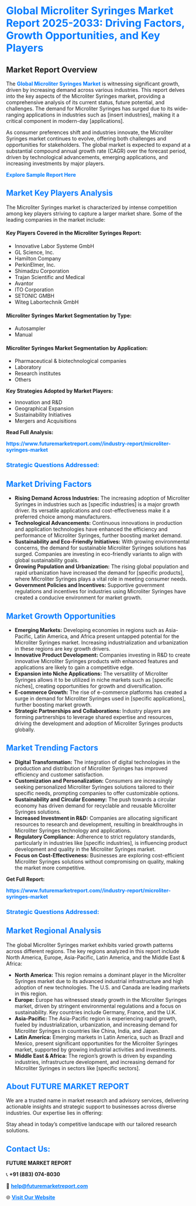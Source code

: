 <h1 style="color: #007BFF;">Global Microliter Syringes Market Report 2025-2033: Driving Factors, Growth Opportunities, and Key Players</h1>

<section id="overview">
<h2>Market Report Overview</h2>
<p>The <a href="https://www.futuremarketreport.com//industry-report/microliter-syringes-market" style="color: #007BFF; text-decoration: none;"><strong>Global Microliter Syringes Market</strong></a> is witnessing significant growth, driven by increasing demand across various industries. This report delves into the key aspects of the Microliter Syringes market, providing a comprehensive analysis of its current status, future potential, and challenges. The demand for Microliter Syringes has surged due to its wide-ranging applications in industries such as [insert industries], making it a critical component in modern-day [applications].</p>
<p>As consumer preferences shift and industries innovate, the Microliter Syringes market continues to evolve, offering both challenges and opportunities for stakeholders. The global market is expected to expand at a substantial compound annual growth rate (CAGR) over the forecast period, driven by technological advancements, emerging applications, and increasing investments by major players.</p>
</section>

<section id="overview">
<p><a href="https://www.futuremarketreport.com//request-sample/reportId=60903" style="color: #007BFF; text-decoration: none;"><strong>Explore Sample Report Here</strong></a></p>
</section>

<section id="key-players">
<h2 style="color: #007BFF;">Market Key Players Analysis</h2>
<p>The Microliter Syringes market is characterized by intense competition among key players striving to capture a larger market share. Some of the leading companies in the market include:</p>
<h4>Key Players Covered in the Microliter Syringes Report:</h4>
<ul><li>Innovative Labor Systeme GmbH</li><li>GL Science, Inc.</li><li>Hamilton Company</li><li>PerkinElmer, Inc.</li><li>Shimadzu Corporation</li><li>Trajan Scientific and Medical</li><li>Avantor</li><li>ITO Corporation</li><li>SETONIC GMBH</li><li>Witeg Labortechnik GmbH</li></ul>
<h4>Microliter Syringes Market Segmentation by Type:</h4>
<ul><li>Autosampler</li><li>Manual</li></ul>

<h4>Microliter Syringes Market Segmentation by Application:</h4>
<ul><li>Pharmaceutical &amp; biotechnological companies</li><li>Laboratory</li><li>Research institutes</li><li>Others</li></ul>
<p><strong>Key Strategies Adopted by Market Players:</strong></p>
<ul>
<li>Innovation and R&D</li>
<li>Geographical Expansion</li>
<li>Sustainability Initiatives</li>
<li>Mergers and Acquisitions</li>
</ul>
</section>

<section>
<p><strong>Read Full Analysis: </strong></p><a href="https://www.futuremarketreport.com//industry-report/microliter-syringes-market" style="color: #007BFF; text-decoration: none;"><strong>https://www.futuremarketreport.com//industry-report/microliter-syringes-market</strong></a>
<h3 style="color: #007BFF;">Strategic Questions Addressed:</h3>
</section>

<section id="driving-factors">
<h2 style="color: #007BFF;">Market Driving Factors</h2>
<ul>
<li><strong>Rising Demand Across Industries:</strong> The increasing adoption of Microliter Syringes in industries such as [specific industries] is a major growth driver. Its versatile applications and cost-effectiveness make it a preferred choice among manufacturers.</li>
<li><strong>Technological Advancements:</strong> Continuous innovations in production and application technologies have enhanced the efficiency and performance of Microliter Syringes, further boosting market demand.</li>
<li><strong>Sustainability and Eco-Friendly Initiatives:</strong> With growing environmental concerns, the demand for sustainable Microliter Syringes solutions has surged. Companies are investing in eco-friendly variants to align with global sustainability goals.</li>
<li><strong>Growing Population and Urbanization:</strong> The rising global population and rapid urbanization have increased the demand for [specific products], where Microliter Syringes plays a vital role in meeting consumer needs.</li>
<li><strong>Government Policies and Incentives:</strong> Supportive government regulations and incentives for industries using Microliter Syringes have created a conducive environment for market growth.</li>
</ul>
</section>

<section id="growth-opportunities">
<h2 style="color: #007BFF;">Market Growth Opportunities</h2>
<ul>
<li><strong>Emerging Markets:</strong> Developing economies in regions such as Asia-Pacific, Latin America, and Africa present untapped potential for the Microliter Syringes market. Increasing industrialization and urbanization in these regions are key growth drivers.</li>
<li><strong>Innovative Product Development:</strong> Companies investing in R&D to create innovative Microliter Syringes products with enhanced features and applications are likely to gain a competitive edge.</li>
<li><strong>Expansion into Niche Applications:</strong> The versatility of Microliter Syringes allows it to be utilized in niche markets such as [specific niches], creating opportunities for growth and diversification.</li>
<li><strong>E-commerce Growth:</strong> The rise of e-commerce platforms has created a surge in demand for Microliter Syringes used in [specific applications], further boosting market growth.</li>
<li><strong>Strategic Partnerships and Collaborations:</strong> Industry players are forming partnerships to leverage shared expertise and resources, driving the development and adoption of Microliter Syringes products globally.</li>
</ul>
</section>

<section id="trending-factors">
<h2 style="color: #007BFF;">Market Trending Factors</h2>
<ul>
<li><strong>Digital Transformation:</strong> The integration of digital technologies in the production and distribution of Microliter Syringes has improved efficiency and customer satisfaction.</li>
<li><strong>Customization and Personalization:</strong> Consumers are increasingly seeking personalized Microliter Syringes solutions tailored to their specific needs, prompting companies to offer customizable options.</li>
<li><strong>Sustainability and Circular Economy:</strong> The push towards a circular economy has driven demand for recyclable and reusable Microliter Syringes solutions.</li>
<li><strong>Increased Investment in R&D:</strong> Companies are allocating significant resources to research and development, resulting in breakthroughs in Microliter Syringes technology and applications.</li>
<li><strong>Regulatory Compliance:</strong> Adherence to strict regulatory standards, particularly in industries like [specific industries], is influencing product development and quality in the Microliter Syringes market.</li>
<li><strong>Focus on Cost-Effectiveness:</strong> Businesses are exploring cost-efficient Microliter Syringes solutions without compromising on quality, making the market more competitive.</li>
</ul>
</section>

<section>
<p><strong>Get Full Report: </strong></p><a href="https://www.futuremarketreport.com//industry-report/microliter-syringes-market" style="color: #007BFF; text-decoration: none;"><strong>https://www.futuremarketreport.com//industry-report/microliter-syringes-market</strong></a>
<h3 style="color: #007BFF;">Strategic Questions Addressed:</h3>
</section>


<section id="regional-analysis">
<h2 style="color: #007BFF;">Market Regional Analysis</h2>
<p>The global Microliter Syringes market exhibits varied growth patterns across different regions. The key regions analyzed in this report include North America, Europe, Asia-Pacific, Latin America, and the Middle East & Africa:</p>
<ul>
<li><strong>North America:</strong> This region remains a dominant player in the Microliter Syringes market due to its advanced industrial infrastructure and high adoption of new technologies. The U.S. and Canada are leading markets in this region.</li>
<li><strong>Europe:</strong> Europe has witnessed steady growth in the Microliter Syringes market, driven by stringent environmental regulations and a focus on sustainability. Key countries include Germany, France, and the U.K.</li>
<li><strong>Asia-Pacific:</strong> The Asia-Pacific region is experiencing rapid growth, fueled by industrialization, urbanization, and increasing demand for Microliter Syringes in countries like China, India, and Japan.</li>
<li><strong>Latin America:</strong> Emerging markets in Latin America, such as Brazil and Mexico, present significant opportunities for the Microliter Syringes market, supported by growing industrial activities and investments.</li>
<li><strong>Middle East & Africa:</strong> The region’s growth is driven by expanding industries, infrastructure development, and increasing demand for Microliter Syringes in sectors like [specific sectors].</li>
</ul>
</section>

<footer>
<h2 style="color: #007BFF;">About FUTURE MARKET REPORT</h2>
<p>We are a trusted name in market research and advisory services, delivering actionable insights and strategic support to businesses across diverse industries. Our expertise lies in offering:</p>

<p>Stay ahead in today’s competitive landscape with our tailored research solutions.</p>

<h2 style="color: #007BFF;">Contact Us:</h2>
<p><strong>FUTURE MARKET REPORT</strong></p>
<p>📞 <strong>+91 (883) 074-8030</strong></p>
<p>📧 <strong><a href="mailto:help@futuremarketreport.com" style="color: #007BFF;">help@futuremarketreport.com</a></strong></p>
<p>🌐 <strong><a href="https://www.futuremarketreport.com/" style="color: #007BFF;">Visit Our Website</a></strong></p>
</footer>